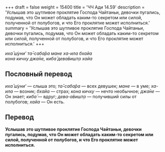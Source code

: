 +++
draft = false
weight = 15400
title = 'ЧЧ Ади 14.59'
description = 'Услышав это шутливое проклятие Господа Чайтаньи, девочки пугались, подумав, что Он может обладать каким-то секретом или силой, полученной от полубогов, и что Его проклятие может исполниться.'
summary = 'Услышав это шутливое проклятие Господа Чайтаньи, девочки пугались, подумав, что Он может обладать каким-то секретом или силой, полученной от полубогов, и что Его проклятие может исполниться.'
+++

_иха̄ ш́уни’ та̄-саба̄ра мане ха-ила бхайа  
кона кичху джа̄не, киба̄ дева̄вишт̣а хайа_

## Пословный перевод

_иха̄_ _ш́уни’_ — слыша это; _та̄_\-_саба̄ра_ — всех девушек; _мане_ — в уме; _ха_\-_ила_ — возник; _бхайа_ — страх; _кона_ _кичху_ — нечто необычное; _джа̄не_ — Он знает; _киба̄_ — вдруг; _дева_\-_а̄вишт̣а_ — получивший силы от полубогов; _хайа_ — Он есть.

## Перевод

**Услышав это шутливое проклятие Господа Чайтаньи, девочки пугались, подумав, что Он может обладать каким-то секретом или силой, полученной от полубогов, и что Его проклятие может исполниться.**
